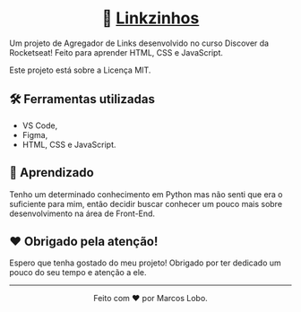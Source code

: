 <h1 align="center">🔗 <a href="https://lobomarcos.github.io/linkzinhos/" target="_blank">Linkzinhos</a></h1>

Um projeto de Agregador de Links desenvolvido no curso Discover da Rocketseat! Feito para aprender HTML, CSS e JavaScript.

Este projeto está sobre a Licença MIT.

## 🛠️ Ferramentas utilizadas

- VS Code,
- Figma,
- HTML, CSS e JavaScript.

## 🚀 Aprendizado

Tenho um determinado conhecimento em Python mas não senti que era o suficiente para mim, então decidir buscar conhecer um pouco mais sobre desenvolvimento na área de Front-End.

## ♥️ Obrigado pela atenção!

Espero que tenha gostado do meu projeto! Obrigado por ter dedicado um pouco do seu tempo e atenção a ele.

---

<div align='center'> Feito com ♥️ por Marcos Lobo. </div>
